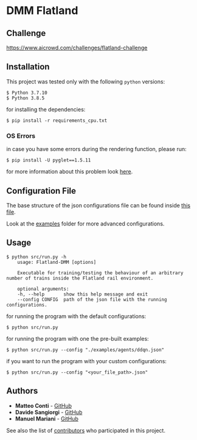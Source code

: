 # DMM Flatland

## Challenge

https://www.aicrowd.com/challenges/flatland-challenge


## Installation

This project was tested only with the following `python` versions: 
```
$ Python 3.7.10
$ Python 3.8.5
```

for installing the dependencies:
```
$ pip install -r requirements_cpu.txt
```

### OS Errors

in case you have some errors during the rendering function, please run:
```
$ pip install -U pyglet==1.5.11
```

for more information about this problem look [here](https://github.com/openai/gym/issues/2101).


## Configuration File

The base structure of the json configurations file can be found inside [this file](./src/configs/run.json).

Look at the [examples](./examples) folder for more advanced configurations.


## Usage

```
$ python src/run.py -h
    usage: Flatland-DMM [options]

    Executable for training/testing the behaviour of an arbitrary number of trains inside the Flatland rail environment.

    optional arguments:
    -h, --help       show this help message and exit
    --config CONFIG  path of the json file with the running configurations.
```

for running the program with the default configurations:
```
$ python src/run.py
```

for running the program with one the pre-built examples:
```
$ python src/run.py --config "./examples/agents/ddqn.json"
```

if you want to run the program with your custom configurations:
```
$ python src/run.py --config "<your_file_path>.json"
```


## Authors

* **Matteo Conti** - [GitHub](https://github.com/contimatteo)
* **Davide Sangiorgi** - [GitHub](https://github.com/DavideSangiorgi)
* **Manuel Mariani** - [GitHub](https://github.com/manuel-mariani)

See also the list of [contributors](https://github.com/contimatteo/Flatland-DMM/graphs/contributors) who participated in this project.